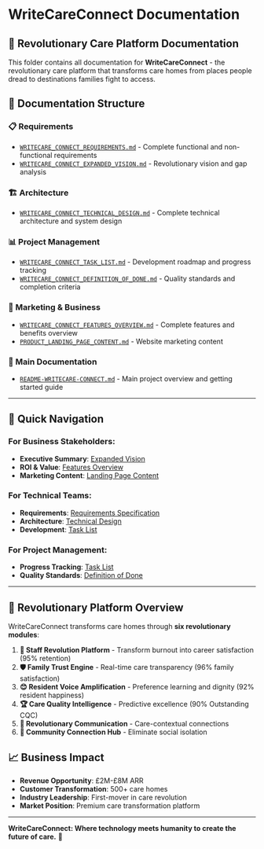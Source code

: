 # WriteCareConnect Documentation

## 🌟 **Revolutionary Care Platform Documentation**

This folder contains all documentation for **WriteCareConnect** - the revolutionary care platform that transforms care homes from places people dread to destinations families fight to access.

## 📁 **Documentation Structure**

### **📋 Requirements**
- [`WRITECARE_CONNECT_REQUIREMENTS.md`](requirements/WRITECARE_CONNECT_REQUIREMENTS.md) - Complete functional and non-functional requirements
- [`WRITECARE_CONNECT_EXPANDED_VISION.md`](requirements/WRITECARE_CONNECT_EXPANDED_VISION.md) - Revolutionary vision and gap analysis

### **🏗️ Architecture**
- [`WRITECARE_CONNECT_TECHNICAL_DESIGN.md`](architecture/WRITECARE_CONNECT_TECHNICAL_DESIGN.md) - Complete technical architecture and system design

### **📊 Project Management**
- [`WRITECARE_CONNECT_TASK_LIST.md`](project/WRITECARE_CONNECT_TASK_LIST.md) - Development roadmap and progress tracking
- [`WRITECARE_CONNECT_DEFINITION_OF_DONE.md`](project/WRITECARE_CONNECT_DEFINITION_OF_DONE.md) - Quality standards and completion criteria

### **📢 Marketing & Business**
- [`WRITECARE_CONNECT_FEATURES_OVERVIEW.md`](marketing/WRITECARE_CONNECT_FEATURES_OVERVIEW.md) - Complete features and benefits overview
- [`PRODUCT_LANDING_PAGE_CONTENT.md`](marketing/PRODUCT_LANDING_PAGE_CONTENT.md) - Website marketing content

### **📖 Main Documentation**
- [`README-WRITECARE-CONNECT.md`](README-WRITECARE-CONNECT.md) - Main project overview and getting started guide

---

## 🎯 **Quick Navigation**

### **For Business Stakeholders**:
- **Executive Summary**: [Expanded Vision](requirements/WRITECARE_CONNECT_EXPANDED_VISION.md)
- **ROI & Value**: [Features Overview](marketing/WRITECARE_CONNECT_FEATURES_OVERVIEW.md)
- **Marketing Content**: [Landing Page Content](marketing/PRODUCT_LANDING_PAGE_CONTENT.md)

### **For Technical Teams**:
- **Requirements**: [Requirements Specification](requirements/WRITECARE_CONNECT_REQUIREMENTS.md)
- **Architecture**: [Technical Design](architecture/WRITECARE_CONNECT_TECHNICAL_DESIGN.md)
- **Development**: [Task List](project/WRITECARE_CONNECT_TASK_LIST.md)

### **For Project Management**:
- **Progress Tracking**: [Task List](project/WRITECARE_CONNECT_TASK_LIST.md)
- **Quality Standards**: [Definition of Done](project/WRITECARE_CONNECT_DEFINITION_OF_DONE.md)

---

## 🚀 **Revolutionary Platform Overview**

WriteCareConnect transforms care homes through **six revolutionary modules**:

1. **🧡 Staff Revolution Platform** - Transform burnout into career satisfaction (95% retention)
2. **🛡️ Family Trust Engine** - Real-time care transparency (96% family satisfaction)
3. **😊 Resident Voice Amplification** - Preference learning and dignity (92% resident happiness)
4. **🏆 Care Quality Intelligence** - Predictive excellence (90% Outstanding CQC)
5. **💬 Revolutionary Communication** - Care-contextual connections
6. **👥 Community Connection Hub** - Eliminate social isolation

## 📈 **Business Impact**

- **Revenue Opportunity**: £2M-£8M ARR
- **Customer Transformation**: 500+ care homes
- **Industry Leadership**: First-mover in care revolution
- **Market Position**: Premium care transformation platform

---

**WriteCareConnect: Where technology meets humanity to create the future of care.** 🌟